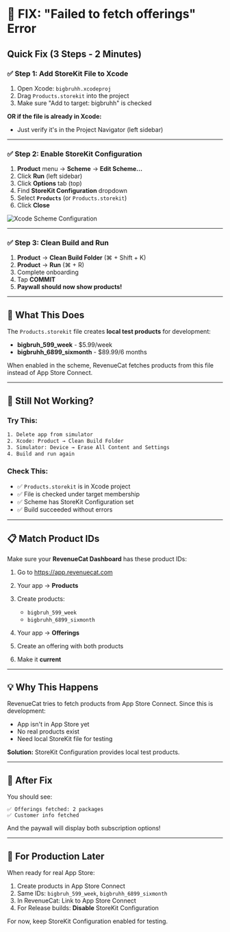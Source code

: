 # 🚨 FIX: "Failed to fetch offerings" Error

## Quick Fix (3 Steps - 2 Minutes)

### ✅ Step 1: Add StoreKit File to Xcode

1. Open Xcode: `bigbruhh.xcodeproj`
2. Drag `Products.storekit` into the project
3. Make sure "Add to target: bigbruhh" is checked

**OR if the file is already in Xcode:**
- Just verify it's in the Project Navigator (left sidebar)

---

### ✅ Step 2: Enable StoreKit Configuration

1. **Product** menu → **Scheme** → **Edit Scheme...**
2. Click **Run** (left sidebar)
3. Click **Options** tab (top)
4. Find **StoreKit Configuration** dropdown
5. Select **`Products`** (or `Products.storekit`)
6. Click **Close**

![Xcode Scheme Configuration](https://developer.apple.com/documentation/xcode/setting-up-storekit-testing-in-xcode)

---

### ✅ Step 3: Clean Build and Run

1. **Product** → **Clean Build Folder** (⌘ + Shift + K)
2. **Product** → **Run** (⌘ + R)
3. Complete onboarding
4. Tap **COMMIT**
5. **Paywall should now show products!**

---

## 🎯 What This Does

The `Products.storekit` file creates **local test products** for development:

- **bigbruh_599_week** - $5.99/week
- **bigbruhh_6899_sixmonth** - $89.99/6 months

When enabled in the scheme, RevenueCat fetches products from this file instead of App Store Connect.

---

## 🐛 Still Not Working?

### Try This:
```bash
1. Delete app from simulator
2. Xcode: Product → Clean Build Folder
3. Simulator: Device → Erase All Content and Settings
4. Build and run again
```

### Check This:
- ✅ `Products.storekit` is in Xcode project
- ✅ File is checked under target membership
- ✅ Scheme has StoreKit Configuration set
- ✅ Build succeeded without errors

---

## 📋 Match Product IDs

Make sure your **RevenueCat Dashboard** has these product IDs:

1. Go to https://app.revenuecat.com
2. Your app → **Products**
3. Create products:
   - `bigbruh_599_week`
   - `bigbruhh_6899_sixmonth`

4. Your app → **Offerings**
5. Create an offering with both products
6. Make it **current**

---

## 💡 Why This Happens

RevenueCat tries to fetch products from App Store Connect. Since this is development:
- App isn't in App Store yet
- No real products exist
- Need local StoreKit file for testing

**Solution:** StoreKit Configuration provides local test products.

---

## 🎉 After Fix

You should see:
```
✅ Offerings fetched: 2 packages
✅ Customer info fetched
```

And the paywall will display both subscription options!

---

## 📱 For Production Later

When ready for real App Store:

1. Create products in App Store Connect
2. Same IDs: `bigbruh_599_week`, `bigbruhh_6899_sixmonth`
3. In RevenueCat: Link to App Store Connect
4. For Release builds: **Disable** StoreKit Configuration

For now, keep StoreKit Configuration enabled for testing.
